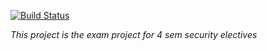 [![Build Status](https://www.travis-ci.com/SebastianBentley/Security4sem.svg?branch=main)](https://www.travis-ci.com/SebastianBentley/Security4sem)

*This project is the exam project for 4 sem security electives*
